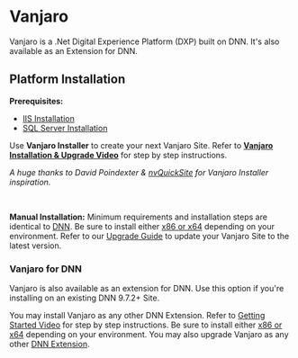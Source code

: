 # Vanjaro
Vanjaro is a .Net Digital Experience Platform (DXP) built on DNN. It's also available as an Extension for DNN. 

## Platform Installation

**Prerequisites:**
* [IIS Installation](https://www.youtube.com/watch?v=ZnKuTvEiSf4&list=PLLwyyJ9_yNldghdbYMRtRcj__HgeU1V4h)
* [SQL Server Installation](https://www.youtube.com/watch?v=5ffzSxhlIdw&list=PLLwyyJ9_yNldghdbYMRtRcj__HgeU1V4h)


Use **Vanjaro Installer** to create your next Vanjaro Site. Refer to [**Vanjaro Installation & Upgrade Video**](https://www.youtube.com/watch?v=vnHHSiIxdV0&list=PLLwyyJ9_yNldghdbYMRtRcj__HgeU1V4h) for step by step instructions.

*A huge thanks to David Poindexter & [nvQuickSite](https://www.nvquicksite.com/) for Vanjaro Installer inspiration.*

<br />

**Manual Installation:** Minimum requirements and installation steps are identical to [DNN](https://github.com/dnnsoftware/Dnn.Platform). Be sure to install either [x86 or x64](https://github.com/vanjarosoftware/Vanjaro.Platform/wiki/x86-or-x64-Build) depending on your environment. Refer to our [Upgrade Guide](https://github.com/vanjarosoftware/Vanjaro.Platform/wiki/Vanjaro-Distribution) to update your Vanjaro Site to the latest version. 

### Vanjaro for DNN

Vanjaro is also available as an extension for DNN. Use this option if you're installing on an existing DNN 9.7.2+ Site.

You may install Vanjaro as any other DNN Extension. Refer to [Getting Started Video](https://www.youtube.com/watch?v=mezy_YV0acs) for step by step instructions. Be sure to install either [x86 or x64](https://github.com/vanjarosoftware/Vanjaro.Platform/wiki/x86-or-x64-Build) depending on your environment. You may also upgrade Vanjaro as any other [DNN Extension](https://github.com/vanjarosoftware/Vanjaro.Platform/wiki/DNN-Extension).

